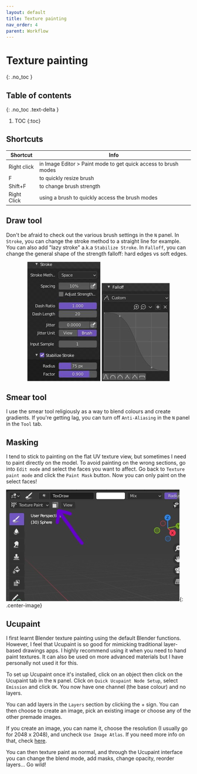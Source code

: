 ```yaml
---
layout: default
title: Texture painting
nav_order: 4
parent: Workflow
---
```


# Texture painting
{: .no_toc }

## Table of contents
{: .no_toc .text-delta }

1. TOC
{:toc}

## Shortcuts

| Shortcut | Info |
|--|--|
| Right click | in Image Editor > Paint mode to get quick access to brush modes|
| F | to quickly resize brush|
| Shift+F | to change brush strength|
|Right Click| using a brush to quickly access the brush modes|

## Draw tool
Don't be afraid to check out the various brush settings in the `N` panel. In `Stroke`, you can change the stroke method to a straight line for example. You can also add "lazy stroke" a.k.a `Stabilize Stroke`. In `Falloff`, you can change the general shape of the strength falloff: hard edges vs soft edges.

<p align="middle">
	<img src="/assets/img/texture-painting-brush1.jpg"/>
	<img src="/assets/img/texture-painting-brush2.jpg"/>
</p>


<!-- {: style="float: right; margin-left: 1em;"} -->
## Smear tool
I use the smear tool religiously as a way to blend colours and create gradients. If you're getting lag, you can turn off `Anti-Aliasing` in the `N` panel in the `Tool` tab.

## Masking
I tend to stick to painting on the flat UV texture view, but sometimes I need to paint directly on the model. To avoid painting on the wrong sections, go into `Edit mode` and select the faces you want to affect. Go back to `Texture paint mode` and click the `Paint Mask` button. Now you can only paint on the select faces!

![](/assets/img/texture-painting-mask.jpg){: .center-image}

## Ucupaint
I first learnt Blender texture painting using the default Blender functions. However, I feel that Ucupaint is so good for mimicking traditional layer-based drawings apps. I highly recommend using it when you need to hand paint textures. It can also be used on more advanced materials but I have personally not used it for this.

To set up Ucupaint once it's installed, click on an object then click on the Ucupaint tab in the `N` panel. Click on `Quick Ucupaint Node Setup`, select `Emission` and click `OK`. You now have one channel (the base colour) and no layers. 

You can add layers in the `Layers` section by clicking the + sign. You can then choose to create an image, pick an existing image or choose any of the other premade images.

If you create an image, you can name it, choose the resolution (I usually go for 2048 x 2048), and uncheck `Use Image Atlas`. If you need more info on that, check [here](https://ucupumar.github.io/ucupaint-wiki/01.02.layer/#image-atlas).

You can then texture paint as normal, and through the Ucupaint interface you can change the blend mode, add masks, change opacity, reorder layers... Go wild!